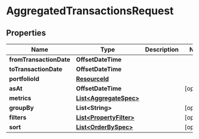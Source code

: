 

# AggregatedTransactionsRequest


## Properties

Name | Type | Description | Notes
------------ | ------------- | ------------- | -------------
**fromTransactionDate** | **OffsetDateTime** |  | 
**toTransactionDate** | **OffsetDateTime** |  | 
**portfolioId** | [**ResourceId**](ResourceId.md) |  | 
**asAt** | **OffsetDateTime** |  |  [optional]
**metrics** | [**List&lt;AggregateSpec&gt;**](AggregateSpec.md) |  | 
**groupBy** | **List&lt;String&gt;** |  |  [optional]
**filters** | [**List&lt;PropertyFilter&gt;**](PropertyFilter.md) |  |  [optional]
**sort** | [**List&lt;OrderBySpec&gt;**](OrderBySpec.md) |  |  [optional]



